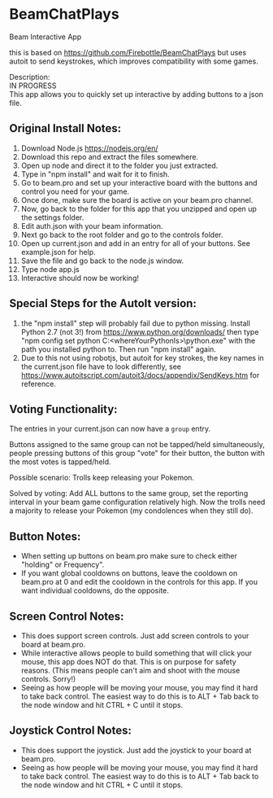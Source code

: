 # BeamChatPlays
Beam Interactive App

this is based on https://github.com/Firebottle/BeamChatPlays but uses autoit to send keystrokes, which improves compatibility with some games.

Description: <br>
IN PROGRESS <br>
This app allows you to quickly set up interactive by adding buttons to a json file.<br>

## Original Install Notes: <br>
1. Download Node.js https://nodejs.org/en/ <br>
2. Download this repo and extract the files somewhere. <br>
3. Open up node and direct it to the folder you just extracted. <br>
4. Type in "npm install" and wait for it to finish. <br>
5. Go to beam.pro and set up your interactive board with the buttons and control you need for your game. <br>
6. Once done, make sure the board is active on your beam.pro channel. <br>
7. Now, go back to the folder for this app that you unzipped and open up the settings folder. <br>
8. Edit auth.json with your beam information. <br>
9. Next go back to the root folder and go to the controls folder. <br>
10. Open up current.json and add in an entry for all of your buttons. See example.json for help. <br>
11. Save the file and go back to the node.js window. <br>
12. Type node app.js <br>
13. Interactive should now be working! <br>

## Special Steps for the AutoIt version:

1. the "npm install" step will probably fail due to python missing. Install Python 2.7 (not 3!) from https://www.python.org/downloads/ then type "npm config set python C:\<whereYourPythonIs>\python.exe" with the path you installed python to. Then run "npm install" again.
2. Due to this not using robotjs, but autoit for key strokes, the key names in the current.json file have to look differently, see https://www.autoitscript.com/autoit3/docs/appendix/SendKeys.htm for reference.

## Voting Functionality:

The entries in your current.json can now have a `group` entry.

Buttons assigned to the same group can not be tapped/held simultaneously, people pressing buttons of this group "vote" for their button, the button with the most votes is tapped/held.

Possible scenario: Trolls keep releasing your Pokemon.

Solved by voting: Add ALL buttons to the same group, set the reporting interval in your beam game configuration relatively high. Now the trolls need a majority to release your Pokemon (my condolences when they still do).


## Button Notes: <br>
- When setting up buttons on beam.pro make sure to check either "holding" or Frequency".<br>
- If you want global cooldowns on buttons, leave the cooldown on beam.pro at 0 and edit the cooldown in the controls for this app. If you want individual cooldowns, do the opposite.<br>

## Screen Control Notes: <br>
- This does support screen controls. Just add screen controls to your board at beam.pro.<br>
- While interactive allows people to build something that will click your mouse, this app does NOT do that. This is on purpose for safety reasons. (This means people can't aim and shoot with the mouse controls. Sorry!)<br>
- Seeing as how people will be moving your mouse, you may find it hard to take back control. The easiest way to do this is to ALT + Tab back to the node window and hit CTRL + C until it stops.<br>

## Joystick Control Notes: <br>
- This does support the joystick. Just add the joystick to your board at beam.pro.<br>
- Seeing as how people will be moving your mouse, you may find it hard to take back control. The easiest way to do this is to ALT + Tab back to the node window and hit CTRL + C until it stops.<br>
